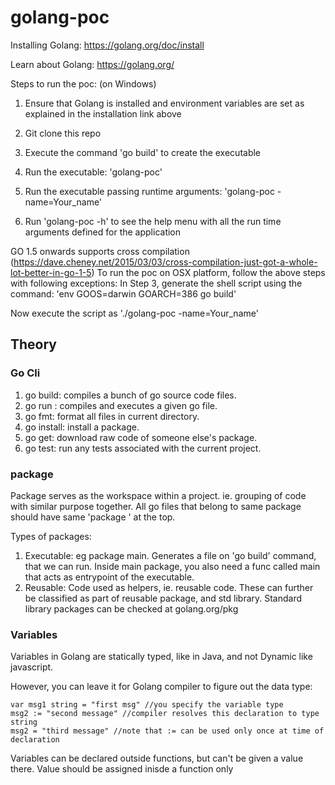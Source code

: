 # golang-poc

Installing Golang: https://golang.org/doc/install

Learn about Golang: https://golang.org/

Steps to run the poc: (on Windows)

1) Ensure that Golang is installed and environment variables are set as explained in the installation link above

2) Git clone this repo

3) Execute the command 'go build' to create the executable

4) Run the executable: 'golang-poc'

5) Run the executable passing runtime arguments: 'golang-poc -name=Your_name'

6) Run 'golang-poc -h' to see the help menu with all the run time arguments defined for the application

GO 1.5 onwards supports cross compilation (https://dave.cheney.net/2015/03/03/cross-compilation-just-got-a-whole-lot-better-in-go-1-5)
To run the poc on OSX platform, follow the above steps with following exceptions:
In Step 3, generate the shell script using the command: 'env GOOS=darwin GOARCH=386 go build'

Now execute the script as './golang-poc -name=Your_name'
  

## Theory  

### Go Cli
1. go build: compiles a bunch of go source code files.
2. go run <file-name>: compiles and executes a given go file.
3. go fmt: format all files in current directory.
4. go install: install a package.
5. go get: download raw code of someone else's package.
6. go test: run any tests associated with the current project.

### package

Package serves as the workspace within a project. ie. grouping of code with similar purpose together. 
All go files that belong to same package should have same 
'package <package-name>' at the top.

Types of packages:
1. Executable: eg package main. Generates a file on 'go build' command, that we can run. Inside main package, you also need a func called main that acts as entrypoint of the executable.
2. Reusable: Code used as helpers, ie. reusable code. These can further be classified as part of reusable package, and std library.
Standard library packages can be checked at golang.org/pkg

### Variables

Variables in Golang are statically typed, like in Java, and not Dynamic like javascript.

However, you can leave it for Golang compiler to figure out the data type:

```
var msg1 string = "first msg" //you specify the variable type
msg2 := "second message" //compiler resolves this declaration to type string
msg2 = "third message" //note that := can be used only once at time of declaration
```

Variables can be declared outside functions, but can't be given a value there. Value should be assigned inisde a function only